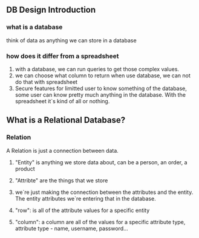 ## DB Design Introduction

### what is a database

think of data as anything we can store in a database

### how does it differ from a spreadsheet

1. with a database, we can run queries to get those complex values.
2. we can choose what column to return when use database, we can not do that with spreadsheet
3. Secure features for limitted user to know something of the database, some user can know pretty much anything in the database. With the spreadsheet it\`s kind of all or nothing.

## What is a Relational Database?

### Relation

A Relation is just a connection between data.

1. "Entity" is anything we store data about, can be a person, an order, a product

2. "Attribte" are the things that we store

3. we\`re just making the connection between the attributes and the entity. The entity attributes we\`re entering that in the database.

4. "row": is all of the attribute values for a specific entity

5. "column": a column are all of the values for a specific attribute type, attribute type - name, username, password...

